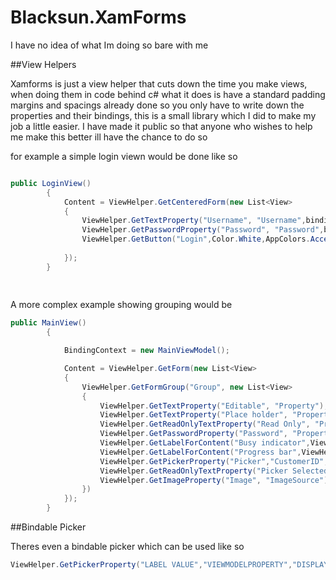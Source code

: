 Blacksun.XamForms
=================

I have no idea of what Im doing so bare with me

##View Helpers

Xamforms is just a view helper that cuts down the time you make views, when doing them in code behind c# what it does is have a standard padding margins and spacings already done so you only have to write down the properties and their bindings, this is a small library which I did to make my job a little easier. I have made it public so that anyone who wishes to help me make this better ill have the chance to do so

for example a simple login viewn would be done like so

```c#

public LoginView()
        {
            Content = ViewHelper.GetCenteredForm(new List<View>
            {
                ViewHelper.GetTextProperty("Username", "Username",bindingMode:BindingMode.TwoWay,labelType:LabelType.Watermark),
                ViewHelper.GetPasswordProperty("Password", "Password",bindingMode:BindingMode.TwoWay,labelType:LabelType.Watermark),
                ViewHelper.GetButton("Login",Color.White,AppColors.Accent),
                
            });
        }
        
        
```

A more complex example showing grouping would be

```c#
public MainView()
        {

            BindingContext = new MainViewModel();

            Content = ViewHelper.GetForm(new List<View>
            {
                ViewHelper.GetFormGroup("Group", new List<View>
                {
                    ViewHelper.GetTextProperty("Editable", "Property"),
                    ViewHelper.GetTextProperty("Place holder", "Property",labelType:LabelType.WatermarkLabel),
                    ViewHelper.GetReadOnlyTextProperty("Read Only", "Property"),
                    ViewHelper.GetPasswordProperty("Password", "Property"),
                    ViewHelper.GetLabelForContent("Busy indicator",ViewHelper.GetButton("Show busy indicator",Color.White,AppColors.Accent,ViewModel.LoadingCommand)),
                    ViewHelper.GetLabelForContent("Progress bar",ViewHelper.GetButton("Show progress bar",Color.White,AppColors.Accent,ViewModel.ProgressCommand)),
                    ViewHelper.GetPickerProperty("Picker","CustomerID","Name","ID",ViewModel.Customers),
                    ViewHelper.GetReadOnlyTextProperty("Picker Selected Value", "CustomerID"),
                    ViewHelper.GetImageProperty("Image", "ImageSource"),
                })
            });
        }

```

##Bindable Picker

Theres even a bindable picker which can be used like so

```c#
ViewHelper.GetPickerProperty("LABEL VALUE","VIEWMODELPROPERTY","DISPLAYPATH","VALUEMEMBERPATH",ITEMSSOURCE)

```


